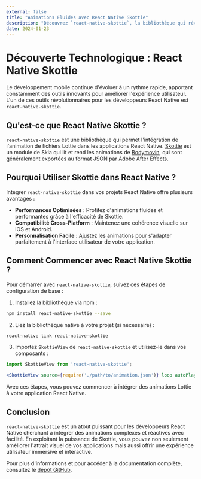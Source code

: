 ```yaml
---
external: false
title: "Animations Fluides avec React Native Skottie"
description: "Découvrez `react-native-skottie`, la bibliothèque qui révolutionne l'intégration d'animations Lottie dans vos applications React Native."
date: 2024-01-23
---
```


# Découverte Technologique : React Native Skottie

Le développement mobile continue d'évoluer à un rythme rapide, apportant constamment des outils innovants pour améliorer l'expérience utilisateur. L'un de ces outils révolutionnaires pour les développeurs React Native est `react-native-skottie`. 

## Qu'est-ce que React Native Skottie ?

`react-native-skottie` est une bibliothèque qui permet l'intégration de l'animation de fichiers Lottie dans les applications React Native. [Skottie](https://skia.org/docs/user/modules/skottie/) est un module de Skia qui lit et rend les animations de [Bodymovin](https://github.com/airbnb/lottie-web), qui sont généralement exportées au format JSON par Adobe After Effects.

## Pourquoi Utiliser Skottie dans React Native ?

Intégrer `react-native-skottie` dans vos projets React Native offre plusieurs avantages :

- **Performances Optimisées** : Profitez d'animations fluides et performantes grâce à l'efficacité de Skottie.
- **Compatibilité Cross-Platform** : Maintenez une cohérence visuelle sur iOS et Android.
- **Personnalisation Facile** : Ajustez les animations pour s'adapter parfaitement à l'interface utilisateur de votre application.

## Comment Commencer avec React Native Skottie ?

Pour démarrer avec `react-native-skottie`, suivez ces étapes de configuration de base :

1. Installez la bibliothèque via npm :

```bash
npm install react-native-skottie --save
```

2. Liez la bibliothèque native à votre projet (si nécessaire) :

```bash
react-native link react-native-skottie
```

3. Importez `SkottieView` de `react-native-skottie` et utilisez-le dans vos composants :
```jsx
import SkottieView from 'react-native-skottie';

<SkottieView source={require('./path/to/animation.json')} loop autoPlay />;
```

Avec ces étapes, vous pouvez commencer à intégrer des animations Lottie à votre application React Native.

## Conclusion
`react-native-skottie` est un atout puissant pour les développeurs React Native cherchant à intégrer des animations complexes et réactives avec facilité. En exploitant la puissance de Skottie, vous pouvez non seulement améliorer l'attrait visuel de vos applications mais aussi offrir une expérience utilisateur immersive et interactive.

Pour plus d'informations et pour accéder à la documentation complète, consultez le [dépôt GitHub](https://github.com/margelo/react-native-skottie).
